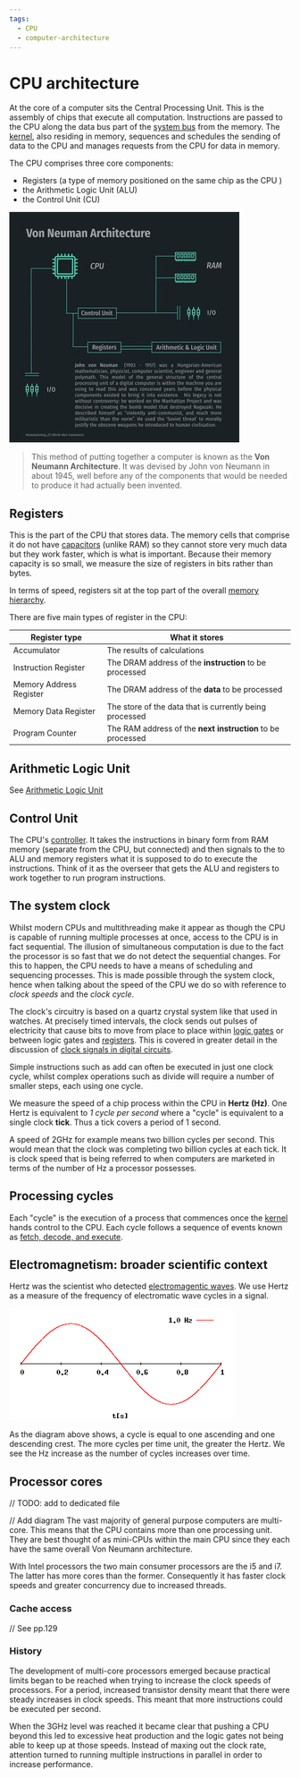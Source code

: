 ```yaml
---
tags:
  - CPU
  - computer-architecture
---
```


# CPU architecture

At the core of a computer sits the Central Processing Unit. This is the assembly
of chips that execute all computation. Instructions are passed to the CPU along
the data bus part of the [system bus](Bus.md) from the
memory. The [kernel](The_kernel.md), also residing in memory,
sequences and schedules the sending of data to the CPU and manages requests from
the CPU for data in memory.

The CPU comprises three core components:

- Registers (a type of memory positioned on the same chip as the CPU )
- the Arithmetic Logic Unit (ALU)
- the Control Unit (CU)

![](static/von_neumann_architecture.jpeg)

> This method of putting together a computer is known as the **Von Neumann
> Architecture**. It was devised by John von Neumann in about 1945, well before
> any of the components that would be needed to produce it had actually been
> invented.

## Registers

This is the part of the CPU that stores data. The memory cells that comprise it
do not have [capacitors](Memory.md) (unlike RAM)
so they cannot store very much data but they work faster, which is what is
important. Because their memory capacity is so small, we measure the size of
registers in bits rather than bytes.

In terms of speed, registers sit at the top part of the overall
[memory hierarchy](Memory.md#the-memory-hierarchy).

There are five main types of register in the CPU:

| Register type           | What it stores                                              |
| ----------------------- | ----------------------------------------------------------- |
| Accumulator             | The results of calculations                                 |
| Instruction Register    | The DRAM address of the **instruction** to be processed     |
| Memory Address Register | The DRAM address of the **data** to be processed            |
| Memory Data Register    | The store of the data that is currently being processed     |
| Program Counter         | The RAM address of the **next instruction** to be processed |

## Arithmetic Logic Unit

See [Arithmetic Logic Unit](Arithmetic_Logic_Unit.md)

## Control Unit

The CPU's [controller](Chipset_and_controllers.md). It
takes the instructions in binary form from RAM memory (separate from the CPU,
but connected) and then signals to the to ALU and memory registers what it is
supposed to do to execute the instructions. Think of it as the overseer that
gets the ALU and registers to work together to run program instructions.

## The system clock

Whilst modern CPUs and multithreading make it appear as though the CPU is
capable of running multiple processes at once, access to the CPU is in fact
sequential. The illusion of simultaneous computation is due to the fact the
processor is so fast that we do not detect the sequential changes. For this to
happen, the CPU needs to have a means of scheduling and sequencing processes.
This is made possible through the system clock, hence when talking about the
speed of the CPU we do so with reference to _clock speeds_ and the _clock
cycle_.

The clock's circuitry is based on a quartz crystal system like that used in
watches. At precisely timed intervals, the clock sends out pulses of electricity
that cause bits to move from place to place within
[logic gates](Logic_gates.md) or
between logic gates and
[registers](CPU_architecture.md#registers). This is
covered in greater detail in the discussion of
[clock signals in digital circuits](Clock_signals.md).

Simple instructions such as add can often be executed in just one clock cycle,
whilst complex operations such as divide will require a number of smaller steps,
each using one cycle.

We measure the speed of a chip process within the CPU in **Hertz (Hz)**. One
Hertz is equivalent to _1 cycle per second_ where a "cycle" is equivalent to a
single clock **tick**. Thus a tick covers a period of 1 second.

A speed of 2GHz for example means two billion cycles per second. This would mean
that the clock was completing two billion cycles at each tick. It is clock speed
that is being referred to when computers are marketed in terms of the number of
Hz a processor possesses.

## Processing cycles

Each "cycle" is the execution of a process that commences once the
[kernel](The_kernel.md) hands control to the CPU. Each cycle
follows a sequence of events known as
[fetch, decode, and execute](Fetch_decode_execute.md).

## Electromagnetism: broader scientific context

Hertz was the scientist who detected
[electromagentic waves](Electromagnetism.md).
We use Hertz as a measure of the frequency of electromatic wave cycles in a
signal.

![](static/hertz_wave_freq.gif)

As the diagram above shows, a cycle is equal to one ascending and one descending
crest. The more cycles per time unit, the greater the Hertz. We see the Hz
increase as the number of cycles increases over time.

## Processor cores

// TODO: add to dedicated file

// Add diagram The vast majority of general purpose computers are multi-core.
This means that the CPU contains more than one processing unit. They are best
thought of as mini-CPUs within the main CPU since they each have the same
overall Von Neumann architecture.

With Intel processors the two main consumer processors are the i5 and i7. The
latter has more cores than the former. Consequently it has faster clock speeds
and greater concurrency due to increased threads.

### Cache access

// See pp.129

### History

The development of multi-core processors emerged because practical limits began
to be reached when trying to increase the clock speeds of processors. For a
period, increased transistor density meant that there were steady increases in
clock speeds. This meant that more instructions could be executed per second.

When the 3GHz level was reached it became clear that pushing a CPU beyond this
led to excessive heat production and the logic gates not being able to keep up
at those speeds. Instead of maxing out the clock rate, attention turned to
running multiple instructions in parallel in order to increase performance.
